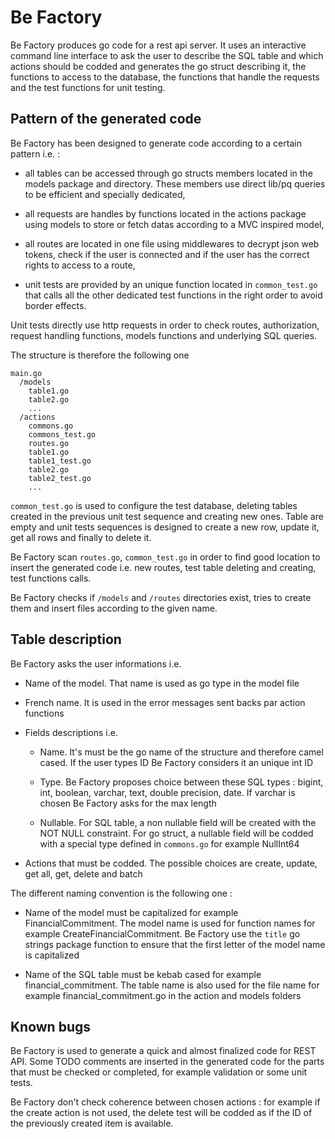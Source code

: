 # Be Factory
Be Factory produces go code for a rest api server. It uses an interactive command line interface to ask the user to describe the SQL table and which actions should be codded and generates the go struct describing it, the functions to access to the database, the functions that handle the requests and the test functions for unit testing.

## Pattern of the generated code

Be Factory has been designed to generate code according to a certain pattern i.e. :

* all tables can be accessed through go structs members located in the models package and directory. These members use direct lib/pq queries to be efficient and specially dedicated,

* all requests are handles by functions located in the actions package using models to store or fetch datas according to a MVC inspired model,

* all routes are located in one file using middlewares to decrypt json web tokens, check if the user is connected and if the user has the correct rights to access to a route,

* unit tests are provided by an unique function located in `common_test.go` that calls all the other dedicated test functions in the right order to avoid border effects.

Unit tests directly use http requests in order to check routes, authorization, request handling functions, models functions and underlying SQL queries.

The structure is therefore the following one

```
main.go
  /models
    table1.go
    table2.go
    ...
  /actions
    commons.go
    commons_test.go
    routes.go
    table1.go
    table1_test.go
    table2.go
    table2_test.go
    ...
```

`common_test.go` is used to configure the test database, deleting tables created in the previous unit test sequence and creating new ones. Table are empty and unit tests sequences is designed to create a new row, update it, get all rows and finally to delete it.

Be Factory scan `routes.go`, `common_test.go` in order to find good location to insert the generated code i.e. new routes, test table deleting and creating, test functions calls.

Be Factory checks if `/models` and `/routes` directories exist, tries to create them and insert files according to the given name.

## Table description

Be Factory asks the user informations i.e.

* Name of the model. That name is used as go type in the model file

* French name. It is used in the error messages sent backs par action functions

* Fields descriptions i.e.

  * Name. It's must be the go name of the structure and therefore camel cased. If the user types ID Be Factory considers it an unique int ID

  * Type. Be Factory proposes choice between these SQL types : bigint, int, boolean, varchar, text, double precision, date. If varchar is chosen Be Factory asks for the max length

  * Nullable. For SQL table, a non nullable field will be created with the NOT NULL constraint. For go struct, a nullable field will be codded with a special type defined in `commons.go` for example NullInt64

* Actions that must be codded. The possible choices are create, update, get all, get, delete and batch

The different naming convention is the following one :

* Name of the model must be capitalized for example FinancialCommitment. The model name is used for function names for example CreateFinancialCommitment. Be Factory use the `title` go strings package function to ensure that the first letter of the model name is capitalized

* Name of the SQL table must be kebab cased for example financial_commitment. The table name is also used for the file name for example financial_commitment.go in the action and models folders


## Known bugs

Be Factory is used to generate a quick and almost finalized code for REST API. Some TODO comments are inserted in the generated code for the parts that must be checked or completed, for example validation or some unit tests.

Be Factory don't check coherence between chosen actions : for example if the create action is not used, the delete test will be codded as if the ID of the previously created item is available.